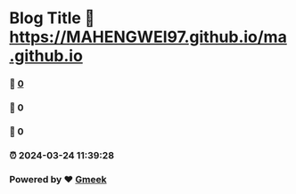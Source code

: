 # Blog Title :link: https://MAHENGWEI97.github.io/ma.github.io 
### :page_facing_up: [0](https://MAHENGWEI97.github.io/ma.github.io/tag.html) 
### :speech_balloon: 0 
### :hibiscus: 0 
### :alarm_clock: 2024-03-24 11:39:28 
### Powered by :heart: [Gmeek](https://github.com/Meekdai/Gmeek)
